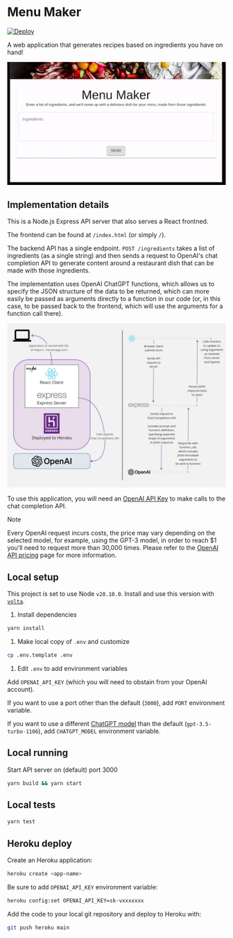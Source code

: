 # Menu Maker

[![Deploy](https://www.herokucdn.com/deploy/button.svg)](https://heroku.com/deploy)

A web application that generates recipes based on ingredients you have on hand!

![Menu Maker in action](img/menumaker.gif)

## Implementation details

This is a Node.js Express API server that also serves a React frontned.

The frontend can be found at `/index.html` (or simply `/`).

The backend API has a single endpoint. `POST /ingredients` takes a list of ingredients (as a single string) and then sends a request to OpenAI's chat completion API to generate content around a restaurant dish that can be made with those ingredients.

The implementation uses OpenAI ChatGPT functions, which allows us to specify the JSON structure of the data to be returned, which can more easily be passed as arguments directly to a function in our code (or, in this case, to be passed back to the frontend, which will use the arguments for a function call there).

![Architecture](img/architecture.png)

To use this application, you will need an [OpenAI API Key](https://platform.openai.com/) to make calls to the chat completion API.

> [!NOTE]
> Every OpenAI request incurs costs, the price may vary depending on the selected model, for example, using the GPT-3 model, in order to reach $1 you'll need to request more than 30,000 times. Please refer to the [OpenAI API pricing](https://openai.com/pricing) page for more information.

## Local setup

This project is set to use Node `v20.10.0`. Install and use this version with [`volta`](https://volta.sh).

1. Install dependencies

```bash
yarn install
```

1. Make local copy of `.env` and customize

```bash
cp .env.template .env
```

1. Edit `.env` to add environment variables

Add `OPENAI_API_KEY` (which you will need to obstain from your OpenAI account).

If you want to use a port other than the default (`3000`), add `PORT` environment variable.

If you want to use a different [ChatGPT model](https://platform.openai.com/docs/models/overview) than the default (`gpt-3.5-turbo-1106`), add `CHATGPT_MODEL` environment variable.

## Local running

Start API server on (default) port 3000

```bash
yarn build && yarn start
```

## Local tests

```bash
yarn test
```

## Heroku deploy

Create an Heroku application:

```bash
heroku create <app-name>
```

Be sure to add `OPENAI_API_KEY` environment variable:

```bash
heroku config:set OPENAI_API_KEY=sk-vxxxxxxx
```

Add the code to your local git repository and deploy to Heroku with:

```bash
git push heroku main
```
